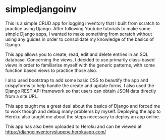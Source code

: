 # simpledjangoinv
This is a simple CRUD app for logging inventory that I built from scratch to practice using Django.
After following Youtube tutorials to make some simple Django apps, I wanted to make something from scratch
without using any guides in order to consolidate my knowledge of the basics of Django. 

This app allows you to create, read, edit and delete entries in an SQL database. Concerning the views, I
decided to use primarily class-based views in order to familiarise myself with the generic patterns, with 
some function based views to practice those also. 

I also used bootstrap to add some basic CSS to beautify the app and crispyforms to help handle the create
and update forms. I also used the Django REST API framework so that users can obtain JSON data directly
from a site URL.

This app taught me a great deal about the basics of Django and forced me to work though and debug many
problems by myself. Deploying the app to Heroku also taught me about the steps necessary to deploy an app online.

This app has also been uploaded to Heroku and can be viewed at https://djangoinventoryslupepe.herokuapp.com/

